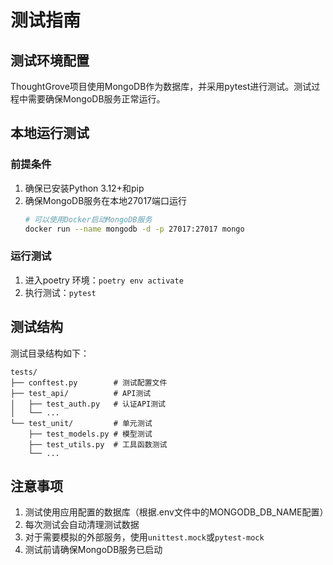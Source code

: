 # 测试指南

## 测试环境配置

ThoughtGrove项目使用MongoDB作为数据库，并采用pytest进行测试。测试过程中需要确保MongoDB服务正常运行。

## 本地运行测试

### 前提条件

1. 确保已安装Python 3.12+和pip
2. 确保MongoDB服务在本地27017端口运行
   ```bash
   # 可以使用Docker启动MongoDB服务
   docker run --name mongodb -d -p 27017:27017 mongo
   ```

### 运行测试

1. 进入poetry 环境：`poetry env activate`
2. 执行测试：`pytest`

## 测试结构

测试目录结构如下：

```
tests/
├── conftest.py        # 测试配置文件
├── test_api/          # API测试
│   ├── test_auth.py   # 认证API测试
│   └── ...
└── test_unit/         # 单元测试
    ├── test_models.py # 模型测试
    ├── test_utils.py  # 工具函数测试
    └── ...
```

## 注意事项

1. 测试使用应用配置的数据库（根据.env文件中的MONGODB_DB_NAME配置）
2. 每次测试会自动清理测试数据
3. 对于需要模拟的外部服务，使用`unittest.mock`或`pytest-mock`
4. 测试前请确保MongoDB服务已启动 